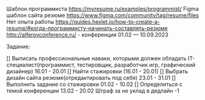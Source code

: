 Шаблон программиста https://myresume.ru/examples/programmist/
Figma шаблон сайта резюме https://www.figma.com/community/tag/resume/files
Нет опыта работы https://guides.hexlet.io/how-to-create-a-resume/#когда-программисту-начинать-составлять-резюме
http://alferovconference.ru/ - конференция 01.02 — 10.09.2023

Задание:

[] Выписать профессиональные наваки, которыми должен обладать IT-специалист(программист, тестировщик, разработчик игр, графический дизайнер) 16.01 - 20.01
[] Найти стажировки (16.01 - 20.01)
[] Выбрать дизайн сайта резюме(отредактировать под себя) 23.01 - 31.01
[] Выполнить задание со стажировки 01.02 - 10.02
[] Определиться с темой конференции 13.02 - 20.02
Штраф за не уклад в дедлайн -1
